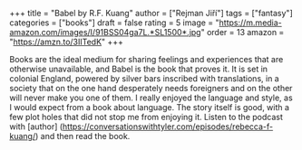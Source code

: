+++
title = "Babel by R.F. Kuang"
author = \["Rejman Jiří"\]
tags = \["fantasy"\]
categories = \["books"\]
draft = false
rating = 5
image = "https://m.media-amazon.com/images/I/91BSS04ga7L.*SL1500*.jpg"
order = 13
amazon = "https://amzn.to/3IITedK"
+++

Books are the ideal medium for sharing feelings and experiences that are otherwise unavailable, and Babel is the book that proves it. It is set in colonial England, powered by silver bars inscribed with translations, in a society that on the one hand desperately needs foreigners and on the other will never make you one of them.
I really enjoyed the language and style, as I would expect from a book about language. The story itself is good, with a few plot holes that did not stop me from enjoying it. Listen to the podcast with \[author\] (https://conversationswithtyler.com/episodes/rebecca-f-kuang/) and then read the book.

<!--more-->

